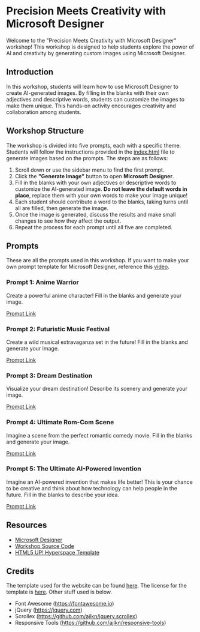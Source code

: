 # Precision Meets Creativity with Microsoft Designer

Welcome to the "Precision Meets Creativity with Microsoft Designer" workshop! This workshop is designed to help students explore the power of AI and creativity by generating custom images using Microsoft Designer.

## Introduction

In this workshop, students will learn how to use Microsoft Designer to create AI-generated images. By filling in the blanks with their own adjectives and descriptive words, students can customize the images to make them unique. This hands-on activity encourages creativity and collaboration among students.

## Workshop Structure

The workshop is divided into five prompts, each with a specific theme. Students will follow the instructions provided in the [index.html](workshops/Precision-Meets-Creativity-with-Microsoft-Designer/index.html) file to generate images based on the prompts. The steps are as follows:

1. Scroll down or use the sidebar menu to find the first prompt.
2. Click the **"Generate Image"** button to open **Microsoft Designer**.
3. Fill in the blanks with your own adjectives or descriptive words to customize the AI-generated image. **Do not leave the default words in place**, replace them with your own words to make your image unique!
4. Each student should contribute a word to the blanks, taking turns until all are filled, then generate the image.
5. Once the image is generated, discuss the results and make small changes to see how they affect the output.
6. Repeat the process for each prompt until all five are completed.

## Prompts

These are all the prompts used in this workshop. If you want to make your own prompt template for Microsoft Designer, reference this [video](https://www.youtube.com/watch?v=fSXOP7jPiHU).

### Prompt 1: Anime Warrior

Create a powerful anime character! Fill in the blanks and generate your image.

[Prompt Link](https://designer.microsoft.com/image-creator?scenario=texttoimage&p=A+powerful+%5Badjective%5D+anime+warrior+standing+on+a+%5Blocation%5D%2C+with+a+glowing+%5Bcolor%5D+aura+around+them%2C+preparing+to+unleash+their+ultimate+move.+The+scene+is+drawn+in+the+style+of+%5Banime+style%5D.&referrer=PromptTemplate)

### Prompt 2: Futuristic Music Festival

Create a wild musical extravaganza set in the future! Fill in the blanks and generate your image.

[Prompt Link](https://designer.microsoft.com/image-creator?scenario=texttoimage&p=A+mind-blowing+%5Badjective%5D+music+festival+in+the+year+%5Bfuturistic+year%5D%2C+headlined+by+a+performer+inspired+by+%5Bpop+star+or+band%5D%2C+with+neon-lit+holographic+stages+and+fans+wearing+%5Bfuturistic+fashion+item%5D.+The+scene+is+depicted+in+a+%5Bart+style%5D+aesthetic.&referrer=PromptTemplate)

### Prompt 3: Dream Destination

Visualize your dream destination! Describe its scenery and generate your image.

[Prompt Link](https://designer.microsoft.com/image-creator?scenario=texttoimage&p=An+awe-inspiring+scene+of+%5Byour+dream+destination%5D%2C+where+%5Bdescribe+unique+landscape%5D.+The+atmosphere+feels+%5Badjective%5D.+The+sky+is+filled+with+%5Bweather+condition%5D%2C+and+the+people+or+creatures+there+are+%5Bdescribe+activity%5D.+The+image+is+created+in+a+%5Bart+style%5D.&referrer=PromptTemplate)

### Prompt 4: Ultimate Rom-Com Scene

Imagine a scene from the perfect romantic comedy movie. Fill in the blanks and generate your image.

[Prompt Link](https://designer.microsoft.com/image-creator?scenario=texttoimage&p=A+%5Bromantic/comedic%5D+moment+between+%5Bcharacter+1%5D+and+%5Bcharacter+2%5D+in+%5Blocation%5D%2C+with+a+%5Bfunny/cute%5D+twist.+The+setting+is+filled+with+%5Baesthetic+details%5D%2C+capturing+the+heartwarming+essence+of+a+classic+rom-com.&referrer=PromptTemplate)

### Prompt 5: The Ultimate AI-Powered Invention

Imagine an AI-powered invention that makes life better! This is your chance to be creative and think about how technology can help people in the future. Fill in the blanks to describe your idea.

[Prompt Link](https://designer.microsoft.com/image-creator?scenario=texttoimage&p=An+AI-powered+%5Bdevice%5D+that+helps+%5Bwho+it+helps%5D+by+%5Bwhat+it+does%5D.+It+looks+like+%5Bappearance+or+shape%5D+and+features+%5Bkey+capability%5D.+The+invention+is+used+in+%5Bsetting+or+place%5D+and+has+a+%5Bcolor+scheme%5D+design.+It+was+inspired+by+%5Bcool+influence+or+theme%5D+and+makes+people+feel+%5Bemotion+or+reaction%5D.&referrer=PromptTemplate)

## Resources

- [Microsoft Designer](https://designer.microsoft.com)
- [Workshop Source Code](https://github.com/segunak/stem-education/tree/master/workshops/Precision-Meets-Creativity-with-Microsoft-Designer)
- [HTML5 UP! Hyperspace Template](https://html5up.net/hyperspace)

## Credits

The template used for the website can be found [here](https://html5up.net/hyperspace). The license for the template is [here](./LICENSE.TXT). Other stuff used is below.

- Font Awesome (<https://fontawesome.io>)
- jQuery (<https://jquery.com>)
- Scrollex (<https://github.com/ajlkn/jquery.scrollex>)
- Responsive Tools (<https://github.com/ajlkn/responsive-tools>)
